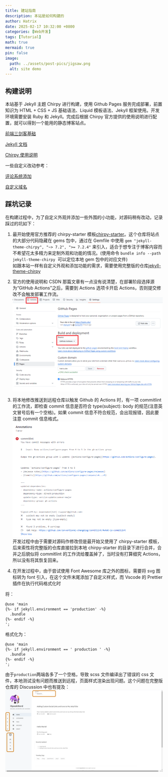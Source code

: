 ```yaml
---
title: 建站指南
description: 本站是如何构建的
author: Hatrix
date: 2025-02-17 10:32:00 +0800
categories: [Web开发]
tags: [Tutorial]
math: true
mermaid: true
pin: false
image:
  path: ../assets/post-pics/jigsaw.png
  alt: site demo
---
```


## 构建说明

本站基于 Jekyll 主题 Chirpy 进行构建，使用 Github Pages 服务完成部署，前置知识为 HTML + CSS + JS 基础语法、Liquid 模板语法、Jekyll 框架使用。开发环境需要安装 Ruby 和 Jekyll。完成后根据 Chirpy 官方提供的使用说明进行配置，就可以得到一个能用的静态博客站点。

[前端三剑客基础](https://developer.mozilla.org/zh-CN/docs/Learn_web_development)

[Jekyll 文档](https://jekyllrb.com/)

[Chirpy 使用说明](https://chirpy.cotes.page/posts/getting-started/)

一些自定义改动参考：

[评论系统添加](https://blog.csdn.net/zzy979481894/article/details/132678717)

[自定义域名](https://blog.csdn.net/qq_34902437/article/details/140298754)

## 踩坑记录

在构建过程中，为了自定义外观并添加一些外围的小功能，对源码稍有改动，记录踩过的坑如下：

1. 最开始使用官方推荐的 chirpy-starter 模板[chirpy-starter](https://github.com/cotes2020/chirpy-starter)。这个仓库将站点的大部分代码隐藏在 gems 包中，通过在 Gemfile 中使用 `gem "jekyll-theme-chirpy", "~> 7.2", ">= 7.2.4"` 来引入，适合于想专注于博客内容而不希望花太多精力来定制外观和功能的情况。(使用命令 `bundle info --path jekyll-theme-chirpy`  可以定位本地 gem 包中的对应文件)<br>
   如跟本站一样有自定义外观和添加功能的需求，需要使用完整版的仓库[jekyll-theme-chirpy
   ](https://github.com/cotes2020/jekyll-theme-chirpy)

2. 官方的使用说明和 CSDN 那篇文章有一点没有说清楚，在部署阶段选择源为“GitHub Actions”之后，需要到 Actions 选项卡开启 Actions，否则提交修改不会触发部署工作流。
   ![openActions](../assets/post-pics/openActions.png)

3. 将本地修改推送到远程仓库以触发 Github 的 Actions 时，有一项 commitlint 的工作流，即检查 commit 信息是否符合 type(subject): body 的规范(注意英文冒号后有一个空格)。如果 commit 信息不符合规范，会出现报错，因此要注意 commit 信息格式。
   ![commitlint报错](../assets/post-pics/commitlintError.png)
   开发过程中由于需要对源码作修改但是最开始又使用了 chirpy-starter 模板，后来索性将完整版的仓库直接拉到本地 chirpy-starter 的目录下进行合并，合并之后貌似将 commitlint 的工作流给覆盖掉了，当时没有打算细究 Actions，所以没有将其恢复回来。

4. 在开发过程中，由于尝试使用 Font Awesome 库之外的图标，需要将 svg 图标转为 font 引入，在这个文件末尾添加了自定义样式，而 Vscode 的 Prettier 插件在执行代码格式化时

将：

```
@use 'main
{%- if jekyll.environment == 'production' -%}
  .bundle
{%- endif -%}
';
```

格式化为：

```
@use 'main
{%- if jekyll.environment == ' production ' -%}
  .bundle
{%- endif -%}
';
```

由于`production`两端各多了一个空格，导致 scss 文件编译出了错误的 css 文件，本地测试没有问题而推送到远程，页面样式渲染出现问题。这个问题在完整版仓库的 Discussion 中也有提及：
![Discussion](../assets/post-pics/discussion.png)
